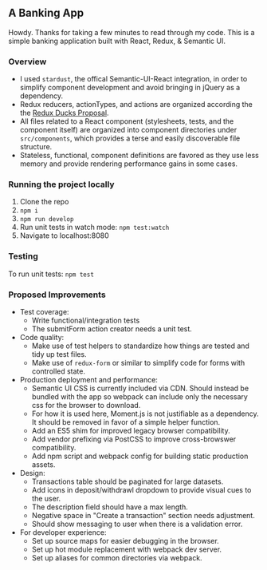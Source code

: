 ## A Banking App
Howdy. Thanks for taking a few minutes to read through my code. This is a simple banking application built with React, Redux, & Semantic UI.

### Overview
- I used `stardust`, the offical Semantic-UI-React integration, in order to simplify component development and avoid bringing in jQuery as a dependency.
- Redux reducers, actionTypes, and actions are organized according the the [Redux Ducks Proposal](https://github.com/erikras/ducks-modular-redux).
- All files related to a React component (stylesheets, tests, and the component itself) are organized into component directories under `src/components`, which provides a terse and easily discoverable file structure.
- Stateless, functional, component definitions are favored as they use less memory and provide rendering performance gains in some cases.


### Running the project locally
1. Clone the repo
2. `npm i`
3. `npm run develop`
4. Run unit tests in watch mode: `npm test:watch`
5. Navigate to localhost:8080

### Testing
To run unit tests:
`npm test`

### Proposed Improvements
- Test coverage:
  - Write functional/integration tests
  - The submitForm action creator needs a unit test.
- Code quality:
  - Make use of test helpers to standardize how things are tested and tidy up test files.
  - Make use of `redux-form` or similar to simplify code for forms with controlled state.
- Production deployment and performance:
  - Semantic UI CSS is currently included via CDN. Should instead be bundled with the app so webpack can include only the necessary css for the browser to download. 
  - For how it is used here, Moment.js is not justifiable as a dependency. It should be removed in favor of a simple helper function.
  - Add an ES5 shim for improved legacy browser compatibility.
  - Add vendor prefixing via PostCSS to improve cross-browswer compatibility.
  - Add npm script and webpack config for building static production assets.
- Design:
  - Transactions table should be paginated for large datasets.
  - Add icons in deposit/withdrawl dropdown to provide visual cues to the user.
  - The description field should have a max length.
  - Negative space in "Create a transaction" section needs adjustment.
  - Should show messaging to user when there is a validation error.
- For developer experience:
  - Set up source maps for easier debugging in the browser.
  - Set up hot module replacement with webpack dev server.
  - Set up aliases for common directories via webpack.





